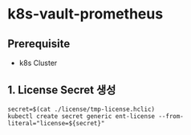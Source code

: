 # k8s-vault-prometheus
## Prerequisite
* k8s Cluster

## 1. License Secret 생성
```
secret=$(cat ./license/tmp-license.hclic)
kubectl create secret generic ent-license --from-literal="license=${secret}"
```
